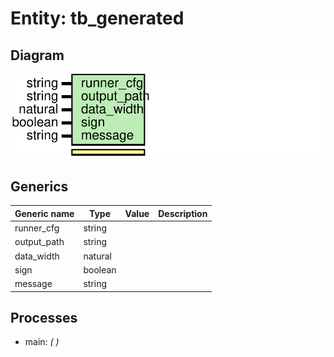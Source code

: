# Entity: tb_generated
## Diagram
![Diagram](tb_generated.svg "Diagram")
## Generics
| Generic name | Type    | Value | Description |
| ------------ | ------- | ----- | ----------- |
| runner_cfg   | string  |       |             |
| output_path  | string  |       |             |
| data_width   | natural |       |             |
| sign         | boolean |       |             |
| message      | string  |       |             |
## Processes
- main: _(  )_

